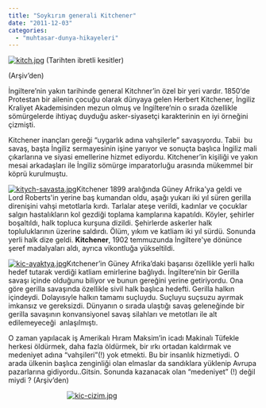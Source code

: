 ```yaml
---
title: "Soykırım generali Kitchener"
date: "2011-12-03"
categories: 
  - "muhtasar-dunya-hikayeleri"
---
```


[![kitch.jpg](/uploads/2011/12/kitch.jpg)](/uploads/2011/12/kitch.jpg "kitch.jpg") (Tarihten ibretli kesitler)

(Arşiv’den)

İngiltere’nin yakın tarihinde general Kitchner’in özel bir yeri vardır. 1850’de Protestan bir ailenin çocuğu olarak dünyaya gelen Herbert Kitchener, İngiliz Kraliyet Akademisinden mezun olmuş ve İngiltere’nin o sırada özellikle sömürgelerde ihtiyaç duyduğu asker-siyasetçi karakterinin en iyi örneğini çizmişti.

Kitchener inançları gereği “uygarlık adına vahşilerle” savaşıyordu. Tabii  bu savaş, başta İngiliz sermayesinin işine yarıyor ve sonuçta başlıca İngiliz mali çıkarlarına ve siyasi emellerine hizmet ediyordu. Kitchener’in kişiliği ve yakın mesai arkadaşları ile İngiliz sömürge imparatorluğu arasında mükemmel bir köprü kurulmuştu.

[![kitych-savasta.jpg](/uploads/2011/12/kitych-savasta.jpg)](/uploads/2011/12/kitych-savasta.jpg "kitych-savasta.jpg")Kitchener 1899 aralığında Güney Afrika'ya geldi ve  Lord Roberts'in yerine baş kumandan oldu, aşağı yukarı iki yıl süren gerilla direnişini vahşi metotlarla kırdı. Tarlalar ateşe verildi, kadınlar ve çocuklar salgın hastalıkların kol gezdiği toplama kamplarına kapatıldı. Köyler, şehirler boşaltıldı, halk topluca kurşuna dizildi. Şehirlerde askerler halk topluluklarının üzerine saldırdı. Ölüm, yıkım ve katliam iki yıl sürdü. Sonunda yerli halk dize geldi. **Kitchener**, 1902 temmuzunda İngiltere'ye dönünce şeref madalyaları aldı, ayrıca vikontluğa yükseltildi.

[![kic-ayaktya.jpg](/uploads/2011/12/kic-ayaktya.jpg)](/uploads/2011/12/kic-ayaktya.jpg "kic-ayaktya.jpg")Kıtchener’in Güney Afrika’daki başarısı özellikle yerli halkı hedef tutarak verdiği katliam emirlerine bağlıydı. İngiltere’nin bir Gerilla savaşı içinde olduğunu biliyor ve bunun gereğini yerine getiriyordu. Ona göre gerilla savaşında özellikle sivil halk başlıca hedefti. Gerilla halkın içindeydi. Dolayısıyle halkın tamamı suçluydu. Suçluyu suçsuzu ayırmak imkansız ve gereksizdi. Dünyanın o sırada ulaştığı savaş geleneğinde bir gerilla savaşının konvansiyonel savaş silahları ve metotları ile alt edilemeyeceği  anlaşılmıştı.

O zaman yapılacak iş Amerikalı Hıram Maksim’in icadı Makinalı Tüfekle herkesi öldürmek, daha fazla öldürmek, bir ırkı ortadan kaldırmak ve medeniyet adına “vahşileri”(!) yok etmekti. Bu bir insanlık hizmetiydi. O arada ülkenin başlıca zenginliği olan elmaslar da sandıklara yüklenip Avrupa pazarlarına gidiyordu..Gitsin. Sonunda kazanacak olan “medeniyet” (!) değil miydi ? (Arşiv’den)

                              [![kic-cizim.jpg](/uploads/2011/12/kic-cizim.jpg)](/uploads/2011/12/kic-cizim.jpg "kic-cizim.jpg")
